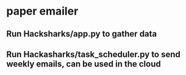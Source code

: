 # paper emailer
## Run Hacksharks/app.py to gather data
## Run Hackasharks/task_scheduler.py to send weekly emails, can be used in the cloud
